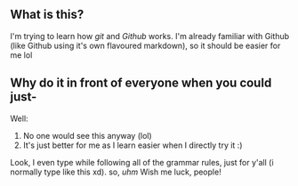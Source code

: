 ## What is this?

I'm trying to learn how _git_ and _Github_ works. I'm already familiar with Github (like Github using it's own flavoured markdown), so it should be easier for me lol

## Why do it in front of everyone when you could just-

Well:

1. No one would see this anyway (lol)
2. It's just better for me as I learn easier when I directly try it :)

Look, I even type while following all of the grammar rules, just for y'all (i normally type like this xd). so, _uhm_
Wish me luck, people!
